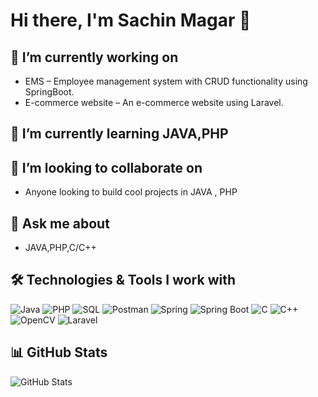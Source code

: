 
# Hi there, I'm Sachin Magar 👋

## 🔭 I’m currently working on
- EMS – Employee management system with CRUD functionality using SpringBoot.
- E-commerce website – An e-commerce website using Laravel.

## 🌱 I’m currently learning JAVA,PHP

## 👯 I’m looking to collaborate on
- Anyone looking to build cool projects in JAVA , PHP

## 💬 Ask me about
- JAVA,PHP,C/C++


## 🛠️ Technologies & Tools I work with
![Java](https://img.shields.io/badge/Java-17-blue)
![PHP](https://img.shields.io/badge/PHP-7.4-blue)
![SQL](https://img.shields.io/badge/SQL-Database-blue)
![Postman](https://img.shields.io/badge/Postman-API_testing-blue)
![Spring](https://img.shields.io/badge/Spring-Framework-green)
![Spring Boot](https://img.shields.io/badge/Spring_Boot-2.5-green)
![C](https://img.shields.io/badge/C-Programming_language-blue)
![C++](https://img.shields.io/badge/C%2B%2B-Programming_language-blue)
![OpenCV](https://img.shields.io/badge/OpenCV-4.5.1-blue)
![Laravel](https://img.shields.io/badge/Laravel-8.x-blue)


## 📊 GitHub Stats
![GitHub Stats](https://github-readme-stats.vercel.app/api?username=SachinMagar123&count_private=true&show_icons=true)



[//]: # (Add a comment with additional information you want to include)
